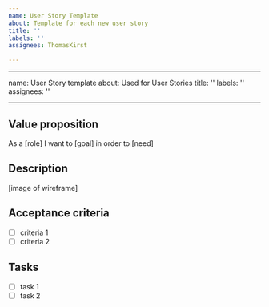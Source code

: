 ```yaml
---
name: User Story Template
about: Template for each new user story
title: ''
labels: ''
assignees: ThomasKirst

---
```


---
name: User Story template
about: Used for User Stories
title: ''
labels: ''
assignees: ''

---

## Value proposition

As a [role]
I want to [goal]
in order to [need]

## Description

[image of wireframe]

## Acceptance criteria

- [ ] criteria 1
- [ ] criteria 2

## Tasks

- [ ] task 1
- [ ] task 2
